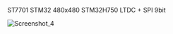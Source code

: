 ST7701 STM32 480x480 STM32H750 LTDC + SPI 9bit

![Screenshot_4](https://github.com/user-attachments/assets/876af3db-c7d4-4fe6-a95c-33a94404f7d4)
